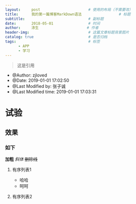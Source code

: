 ```yaml
---
layout:     post                      # 使用的布局（不需要改）
title:      我的第一篇博客MarkDown语法                 # 标题 
subtitle:                             # 副标题
date:       2018-05-01                # 时间
author:     涤生                      # 作者
header-img:                           # 这篇文章标题背景图片
catalog: true                         # 是否归档
tags:                                 # 标签
      - APP
      - 学习
---
```

>这是引用
* @Author: zjloved
* @Date:   2019-01-01 17:02:50
* @Last Modified by:   张子诚
* @Last Modified time: 2019-01-01 17:03:31

# 试验
## 效果
### 如下

**加粗**
*斜体*
~~删除线~~

1. 有序列表1
   
   * 哈哈
   * 呵呵
2. 有序列表2

